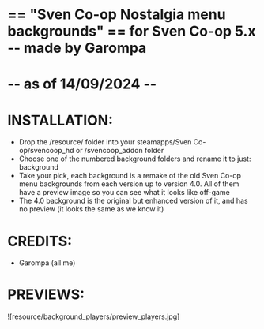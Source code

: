 # == "Sven Co-op Nostalgia menu backgrounds" == for Sven Co-op 5.x -- made by Garompa
-- as of 14/09/2024 --
=======================================================================


INSTALLATION:
=======================================================================
- Drop the /resource/ folder into your steamapps/Sven Co-op/svencoop_hd  or  /svencoop_addon  folder
- Choose one of the numbered background folders and rename it to just: background
- Take your pick, each background is a remake of the old Sven Co-op menu backgrounds from each version up to version 4.0. All of them have a preview image so you can see what it looks like off-game
- The 4.0 background is the original but enhanced version of it, and has no preview (it looks the same as we know it)


CREDITS:
=======================================================================

- Garompa (all me)


PREVIEWS:
=======================================================================

![resource/background_players/preview_players.jpg]
